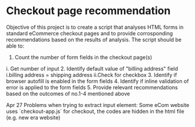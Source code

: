 # Checkout page recommendation

Objective of this project is to create a script that analyses HTML forms in standard eCommerce checkout pages and to provide corrosponding recommendations based on the results of analysis.
The script should be able to:
1. Count the number of form fields in the checkout page(s)
  <idea>
  i. Get number of input
2. Identify default value of "billing address" field
  <idea>
  i.billing address = shipping address
  ii.Check for checkbox
3. Identify if browser autofill is enabled in the form fields
4. Identify if inline validation of error is applied to the form fields
5. Provide relevant recommendations based on the outcomes of no.1-4 mentioned above


Apr 27
Problems when trying to extract input element:
Some eCom website uses ´checkout-app.js´ for checkout, the codes are hidden in the html file (e.g. new era website)
